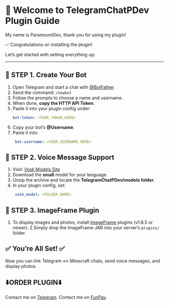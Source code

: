 # 👋 Welcome to TelegramChatPDev Plugin Guide 
My name is ParamountDev, thank you for using my plugin! 

✅ Congratulations on installing the plugin! 
 
Let’s get started with setting everything up:

---
## 🔧 STEP 1. Create Your Bot
1. Open Telegram and start a chat with [@BotFather](https://t.me/BotFather)
2. Send the command: `/newbot`
3. Follow the prompts to choose a name and username.
4. When done, **copy the HTTP API Token**.
5. Paste it into your plugin config under:
   ```yaml
   bot-token: <YOUR_TOKEN_HERE>
6. Copy your bot’s **@Username**.
7. Paste it into:
    ```yaml
     bot-username: <YOUR_USERNAME_HERE>

## 🔧 STEP 2. Voice Message Support
1. Visit: [Vosk Models Site](https://alphacephei.com/vosk/models)
2. Download the **small** model for your language.
3. Unzip the archive and locate the **TelegramChatPDev/models folder**.
4. In your plugin config, set:
    ```yaml
     vosk_model: <FOLDER_NAME>

## 🔧 STEP 3. ImageFrame Plugin
1. To display images and photos, install [ImageFrame](https://www.spigotmc.org/resources/imageframe-load-images-on-maps-item-frames-support-gifs-map-markers-survival-friendly.106031/) plugins (v1.8.5 or newer):
2.Simply drop the ImageFrame JAR into your server’s `plugins/` folder.

## ✅ You’re All Set! ✅
Now you can link Telegram ↔ Minecraft chats, send voice messages, and display photos. 

## ⬇️ORDER PLUGIN⬇️
Contact me on [Telegram](t.me/paramount1_dev).
Contact me on [FunPay](funpay.com/uk/users/14397429/).
